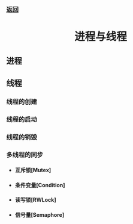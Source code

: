 ### [返回](../Linux.md)

# <h1 align="center">进程与线程</h1>

## 进程



## 线程

### 线程的创建



### 线程的启动



### 线程的销毁



### 多线程的同步

- #### 互斥锁[Mutex]

  

- #### 条件变量[Condition]

  

- #### 读写锁[RWLock]

  

- #### 信号量[Semaphore]